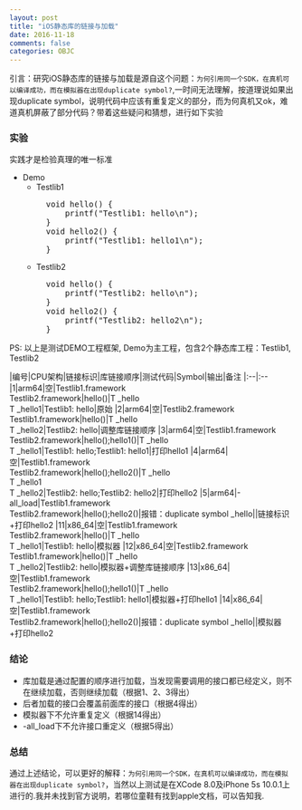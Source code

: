 ```yaml
---
layout: post
title: "iOS静态库的链接与加载"
date: 2016-11-18
comments: false
categories: OBJC
---
```


引言：研究iOS静态库的链接与加载是源自这个问题：`为何引用同一个SDK，在真机可以编译成功，而在模拟器在出现duplicate symbol?`,一时间无法理解，按道理说如果出现duplicate symbol，说明代码中应该有重复定义的部分，而为何真机又ok，难道真机屏蔽了部分代码？带着这些疑问和猜想，进行如下实验

### 实验
实践才是检验真理的唯一标准

* Demo
	* Testlib1
		<pre>
		void hello() {
    		printf("Testlib1: hello\n");
		}
		void hello2() {
    		printf("Testlib1: hello1\n");
		}</pre>
	* Testlib2
		<pre>
		void hello() {
    		printf("Testlib2: hello\n");
		}
		void hello2() {
    		printf("Testlib2: hello2\n");
		}</pre>

PS: 以上是测试DEMO工程框架, Demo为主工程，包含2个静态库工程：Testlib1, Testlib2


|编号|CPU架构|链接标识|库链接顺序|测试代码|Symbol|输出|备注
|:--|:--
|1|arm64|空|Testlib1.framework<br>Testlib2.framework|hello()|T \_hello<br>T \_hello1|Testlib1: hello|原始
|2|arm64|空|Testlib2.framework<br>Testlib1.framework|hello()|T \_hello<br>T \_hello2|Testlib2: hello|调整库链接顺序
|3|arm64|空|Testlib1.framework<br>Testlib2.framework|hello();hello1()|T \_hello<br>T \_hello1|Testlib1: hello;Testlib1: hello1|打印hello1
|4|arm64|空|Testlib1.framework<br>Testlib2.framework|hello();hello2()|T \_hello<br>T \_hello1<br>T _hello2|Testlib2: hello;Testlib2: hello2|打印hello2
|5|arm64|-all_load|Testlib1.framework<br>Testlib2.framework|hello();hello2()|报错：duplicate symbol _hello||链接标识+打印hello2
|11|x86_64|空|Testlib1.framework<br>Testlib2.framework|hello()|T \_hello<br>T \_hello1|Testlib1: hello|模拟器
|12|x86_64|空|Testlib2.framework<br>Testlib1.framework|hello()|T \_hello<br>T \_hello2|Testlib2: hello|模拟器+调整库链接顺序
|13|x86_64|空|Testlib1.framework<br>Testlib2.framework|hello();hello1()|T \_hello<br>T \_hello1|Testlib1: hello;Testlib1: hello1|模拟器+打印hello1
|14|x86_64|空|Testlib1.framework<br>Testlib2.framework|hello();hello2()|报错：duplicate symbol _hello||模拟器+打印hello2

### 结论
* 库加载是通过配置的顺序进行加载，当发现需要调用的接口都已经定义，则不在继续加载，否则继续加载（根据1、2、3得出）
* 后者加载的接口会覆盖前面库的接口（根据4得出）
* 模拟器下不允许重复定义（根据14得出）
* -all_load下不允许接口重定义（根据5得出）


### 总结
通过上述结论，可以更好的解释：`为何引用同一个SDK，在真机可以编译成功，而在模拟器在出现duplicate symbol?`，当然以上测试是在XCode 8.0及iPhone 5s 10.0.1上进行的.我并未找到官方说明，若哪位童鞋有找到apple文档，可以告知我.
